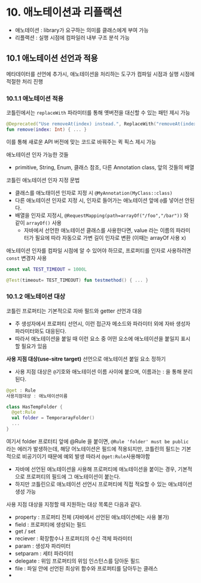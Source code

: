 
# 10. 애노테이션과 리플랙션 

- 애노테이션 : library가 요구하는 의미를 클래스에게 부여 가능
- 리플랙션 : 실행 시점에 컴파일러 내부 구조 분석 가능 

## 10.1 애노테이션 선언과 적용 
메타데이터를 선언에 추가시, 애노테이션을 처리하는 도구가 컴파일 시점과 실행 시점에 적절한 처리 진행 

### 10.1.1 애노테이션 적용 
코틀린에서는 `replaceWith` 파라미터를 통해 옛버전을 대신할 수 있는 패턴 제시 가능 
```kotlin 
@Deprecated("Use removeAt(index) instead.", ReplaceWith("removeAt(index)"))
fun remove(index: Int) { ... }
```
이를 통해 새로운 API 버전에 맞는 코드로 바꿔주는 퀵 픽스 제시 가능 

애노테이션 인자 가능한 것들
- primitive, String, Enum, 클래스 참조, 다른 Annotation class, 앞의 것들의 배열  

코틀린 애노테이션 인자 지정 문법 
- 클래스를 애노태이션 인자로 지정 시 `@MyAnnotation(MyClass::class)`
- 다른 애노테이션 인자로 지정 시, 인자로 들어가는 애노테이션 앞에 `@`를 넣어선 안된다. 
- 배열을 인자로 지정시, `@RequestMapping(path=arrayOf("/foo","/bar"))` 와 같이 `arrayOf()` 사용 
  - 자바에서 선언한 애노테이션 클래스를 사용한다면, value 라는 이름의 파라미터가 필요에 따라 자동으로 가변 길이 인자로 변환 (이때는 arrayOf 사용 x) 

애노테이션 인자를 컴파일 시점에 알 수 있어야 하므로, 프로퍼티를 인자로 사용하려면 `const` 변경자 사용 
```kotlin
const val TEST_TIMEOUT = 1000L 

@Test(timeout= TEST_TIMEOUT) fun testmethod() { ... }
```


### 10.1.2 애노테이션 대상

코틀린 프로퍼티는 기본적으로 자바 필드와 getter 선언과 대응 
- 주 생성자에서 프로퍼티 선언시, 이런 접근자 메소드와 파라미터 외에 자바 생성자 파라미터와도 대응된다. 
- 따라서 애노테이션을 붙일 때 이런 요소 중 어떤 요소에 애노테이션을 붙일지 표시할 필요가 있음 

**사용 지점 대상(use-sitre target)** 선언으로 애노테이션 붙일 요소 정하기 
- 사용 지점 대상은 `@`기호와 애노테이션 이름 사이에 붙으며, 이름과는 : 을 통해 분리 된다. 
```kotlin
@get : Rule 
사용지점대상 : 애노테이션이름

class HasTempFolder {
  @get:Rule 
  val folder = TemporarayFolder()
  ...
}
``` 
여기서 folder 프로터티 앞에 @Rule 을 붙이면, `@Rule 'folder' must be public` 라는 에러가 발생하는데, 해당 어노테이션은 필드에 적용되지만, 
코틀린의 필드는 기본적으로 비공기이기 때문에 예외 발생 따라서 `@get:Rule`사용해야함 
- 자바에 선언된 애노테이션을 사용해 프로퍼티에 애노테이션을 붙이는 경우, 기본적으로 프로퍼티의 필드에 그 애노테이션이 붙는다. 
- 하지만 코틀린으로 애노테이션 선언시 프로퍼티에 직접 적요할 수 있는 애노테이션 생성 가능 

사용 지점 대상을 지정할 때 지원하는 대상 목록은 다음과 같다. 
- property : 프로퍼티 전체 (자바에서 선언된 애노테이션에는 사용 불가) 
- field : 프로퍼티에 생성되는 필드 
- get / set 
- reciever : 확장함수나 프로퍼티의 수신 객체 파라미터
- param : 생성자 파라미터 
- setparam : 세터 파라미터 
- delegate : 위임 프로퍼티의 위임 인스턴스를 담아둔 필드
- file : 파일 안에 선언된 최상위 함수와 프로퍼티를 담아두는 클래스 
- 
